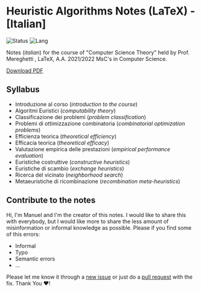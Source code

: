 # Heuristic Algorithms Notes (LaTeX) - [Italian]

![Status](https://img.shields.io/badge/notes-completed-brightgreen)
![Lang](https://img.shields.io/badge/lang-LaTeX%20-blue)

Notes (_italian_) for the course of "Computer Science Theory"
held by Prof. Mereghetti , LaTeX, A.A. 2021/2022 MsC's in Computer Science.

[Download PDF](notex.pdf)

## Syllabus

- Introduzione al corso (_introduction to the course_)
- Algoritmi Euristici (_computability theory_)
- Classificazione dei problemi (_problem classification_)
- Problemi di ottimizzazione combinatoria (_combinatorial optimization problems_)
- Efficienza teorica (_theoretical efficiency_)
- Efficacia teorica (_theoretical efficacy_)
- Valutazione empirica delle prestazioni (_empirical performance evaluation_)
- Euristiche costruttive (_constructive heuristics_)
- Euristiche di scambio (_exchange heuristics_)
- Ricerca del vicinato (_neighborhood search_)
- Metaeuristiche di ricombinazione (_recombination meta-heuristics_)

## Contribute to the notes

Hi, I'm Manuel and I'm the creator of this notes. I would like to share this with everybody,
but I would like more to share the less amount of misinformation or informal knowledge as possible.
Please if you find some of this errors:

- Informal
- Typo
- Semantic errors
- ...

Please let me know it through a [new issue](https://github.com/manuelpagliuca/heuristic-algorithms-notes/issues/new) or just do a [pull request](https://github.com/manuelpagliuca/heuristic-algorithms-notes/pulls) with the fix. Thank You ❤!
